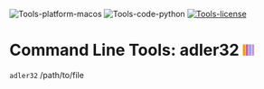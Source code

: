 ![Tools-platform-macos](https://img.shields.io/badge/platform-macOS-lightgrey.svg)
![Tools-code-python](https://img.shields.io/badge/code-python-yellow.svg)
[![Tools-license](http://img.shields.io/badge/license-MIT+-blue.svg)](https://github.com/JayBrown/Tools/blob/master/license.md)

# Command Line Tools: adler32 <img src="https://github.com/JayBrown/Tools/blob/master/img/jb-img.png" height="20px"/>
`adler32` /path/to/file
